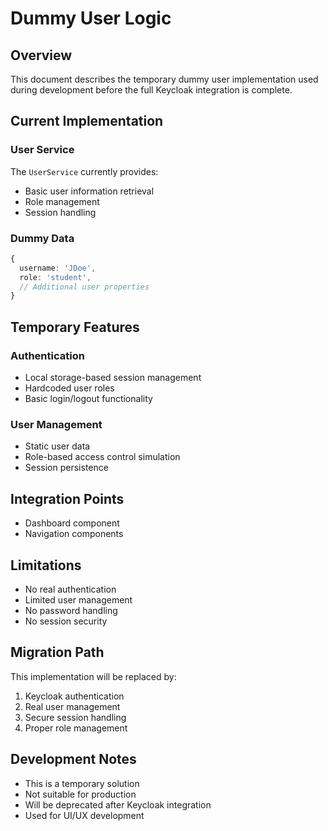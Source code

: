# Dummy User Logic

## Overview
This document describes the temporary dummy user implementation used during development before the full Keycloak integration is complete.

## Current Implementation

### User Service
The `UserService` currently provides:
- Basic user information retrieval
- Role management
- Session handling

### Dummy Data
```typescript
{
  username: 'JDoe',
  role: 'student',
  // Additional user properties
}
```

## Temporary Features

### Authentication
- Local storage-based session management
- Hardcoded user roles
- Basic login/logout functionality

### User Management
- Static user data
- Role-based access control simulation
- Session persistence

## Integration Points
- Dashboard component
- Navigation components

## Limitations
- No real authentication
- Limited user management
- No password handling
- No session security

## Migration Path
This implementation will be replaced by:
1. Keycloak authentication
2. Real user management
3. Secure session handling
4. Proper role management

## Development Notes
- This is a temporary solution
- Not suitable for production
- Will be deprecated after Keycloak integration
- Used for UI/UX development

